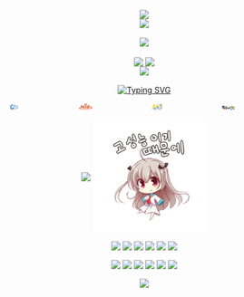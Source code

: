 
<!-- https://github.com/kyechan99/capsule-render -->
<p align="center">

<br>
<img align="center" src="https://count.getloli.com/get/@:XiaoMiaoICa?theme=rule34">
<br>
<img src="https://capsule-render.vercel.app/api?type=waving&color=timeGradient&height=300&&section=header&text=HI%20THERE!&fontSize=90&fontAlign=50&fontAlignY=30&desc=I%20am%20XiaoMiaoICa!&descAlign=50&descSize=30&descAlignY=60&animation=twinkling" />
</p>

<!-- https://github.com/DenverCoder1/readme-typing-svg -->
<p align="center">
<img src="https://readme-typing-svg.demolab.com?font=Orbitron&size=25&pause=1000&center=true&vCenter=true&random=false&width=600&lines=Welcome+to+my+GitHub+profile+page!;I+am+super+obsessed+with+programming!" />
</p>

<p align="center">
    <!-- https://github.com/anuraghazra/github-readme-stats -->
    <img align="center" width="400"
        src="https://github-readme-stats.vercel.app/api?username=XiaoMiaoICa&theme=transparent&show_icons=true&hide_border=true" />
    <!-- https://github.com/DenverCoder1/github-readme-streak-stats -->
    <img align="center" width="400"
        src="https://streak-stats.demolab.com?user=XiaoMiaoICa&theme=transparent&date_format=%5BY.%5Dn.j&hide_border=true" />
    <br />
    <!-- https://github.com/Ashutosh00710/github-readme-activity-graph -->
    <img width="800"
        src="https://github-readme-activity-graph.vercel.app/graph?username=XiaoMiaoICa&theme=github-compact&hide_border=true&area=true" />
    <br />

</p>

<p align="center">
    <a href="https://git.io/typing-svg"><img
            src="https://readme-typing-svg.demolab.com?font=Fira+Code&weight=500&size=30&duration=3000&pause=1000&color=A213F7&center=%E7%9C%9F&vCenter=%E5%81%87&repeat=%E7%9C%9F&random=%E5%81%87&width=600&height=70&lines=I+will+use+the+following+language"
            alt="Typing SVG" /></a>
</p>

<div style="display: flex; justify-content: center;">
    <a href="https://dotnet.microsoft.com/" style="margin: 0 10px;">
        <img src="image/C%23.png" style="width: 24%;" />
    </a>
    <a href="https://www.runoob.com/html" style="margin: 0 10px;">
        <img src="image/HTML.png" style="width: 24%;" />
    </a>
    <a href="https://www.python.org" style="margin: 0 10px;">
        <img src="image/Python.png" style="width: 24%;" />
    </a>
    <a href="https://papermc.io" style="margin: 0 10px;">
        <img src="image/PaperMCLogo.png" style="width: 24%;" />
    </a>
</div>


<p align="center">
    <!-- https://github.com/anuraghazra/github-readme-stats -->
    <img align="center" src="https://github-readme-stats.vercel.app/api/top-langs/?username=XiaoMiaoICa" />
    <a href="https://www.pixiv.net/artworks/91686293">
        <img align="center" src="image/png1.png" style="width: 40%;"/>
    </a>

</p>





<!-- https://github.com/badges/shields -->
<p align="center">
    <a href="https://github.com/XiaoMiaoICa"><img
            src="https://img.shields.io/badge/GitHub-XiaoMiaoICa-blue?logo=github" /></a>
    <a href="https://space.bilibili.com/1775750067"><img
            src="https://img.shields.io/badge/bilibili-苗萝缘莉雫-pink?logo=bilibili" /></a>
    <a href="https://qm.qq.com/q/QrRIlBmXKK"><img
            src="https://img.shields.io/badge/X-XiaoMiaoIa-white?logo=tencentqq" /></a>
    <a href="https://twitter.com/XiaoMiao_ICa"><img
            src="https://img.shields.io/badge/X-XiaoMiao_ICa-black?logo=x" /></a>
    <a href="https://www.youtube.com/@XiaoMiao_ICa"><img
            src="https://img.shields.io/badge/YouTube-XiaoMiao_ICa-red?logo=youtube" /></a>
    <a href="https://www.xiaomiao-ica.wiki/"><img
            src="https://img.shields.io/badge/苗萝缘莉雫-博客-purple?logo=" /></a>
</p>
<p align="center">
    <a href="https://steamcommunity.com/id/XiaoMiao_ICa_TUR"><img
            src="https://img.shields.io/badge/Steam-XiaoMiao_ICa-black?logo=steam" /></a>
    <a href="https://t.me/XiaoMiao_ICa"><img
            src="https://img.shields.io/badge/Telegram-XiaoMiao_ICa-blue?logo=Telegram" /></a>
    <a href="https://www.tiktok.com/@xiaomiao_ica"><img
            src="https://img.shields.io/badge/tiktok-XiaoMiaoIa-pink?logo=tiktok" /></a>
    <a href="https://www.twitch.tv/xiaomiao_ica"><img
            src="https://img.shields.io/badge/twitch-XiaoMiao_ICa-purple?logo=twitch" /></a>
    <a href="https://www.facebook.com/profile.php?id=100090032558271"><img
            src="https://img.shields.io/badge/Facebook-XiaoMiao_ICa-blue?logo=facebook" /></a>
    <a href="https://www.instagram.com/xiaomiaoica"><img
            src="https://img.shields.io/badge/instagram-xiaomiaoica-yellow?logo=instagram" /></a>
</p>

<!-- https://github.com/kyechan99/capsule-render -->
<p align="center">
<img src="https://capsule-render.vercel.app/api?type=waving&color=timeGradient&height=300&&section=footer&text=THE%20END!&fontSize=90&fontAlign=50&fontAlignY=70&desc=Hope%20your%20program%20is%20bug-free!&descAlign=50&descSize=30&descAlignY=40&animation=twinkling" />
</p>

